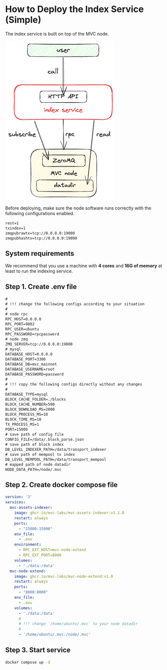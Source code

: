 # How to Deploy the Index Service (Simple)

The index service is built on top of the MVC node.

![](./1.png)

Before deploying, make sure the node software runs correctly with the following configurations enabled.

```dotenv
rest=1
txindex=1
zmqpubrawtx=tcp://0.0.0.0:19000
zmqpubhashtx=tcp://0.0.0.0:19000
```

## System requirements

We recommend that you use a machine with **4 cores** and **16G of memory** at least to run the indexing service.

## Step 1. Create .env file

```dotenv
#
# !!! change the following configs according to your situation
#
# node rpc
RPC_HOST=0.0.0.0
RPC_PORT=9882
RPC_USER=ubuntu
RPC_PASSWORD=rpcpassword
# node zmq
ZMQ_SERVER=tcp://0.0.0.0:19000
# mysql
DATABASE_HOST=0.0.0.0
DATABASE_PORT=3306
DATABASE_DB=mvc_mainnet
DATABASE_USERNAME=root
DATABASE_PASSWORD=password
#
# !!! copy the following configs directly without any changes
#
DATABASE_TYPE=mysql
BLOCK_CACHE_FOLDER=./blocks
BLOCK_CACHE_NUMBER=500
BLOCK_DOWNLOAD_MS=2000
BLOCK_PROCESS_MS=10
BLOCK_TIME_MS=10
TX_PROCESS_MS=1
PORT=15000
# save path of config file
CONFIG_FILE=/data/.block_parse.json
# save path of block index
DB_LEVEL_INDEXER_PATH=/data/transport_indexer
# save path of mempool tx index
DB_LEVEL_MEMPOOL_PATH=/data/transport_mempool
# mapped path of node datadir
NODE_DATA_PATH=/node/.mvc
```

## Step 2. Create docker compose file

```yaml
version: '3'
services:
  mvc-assets-indexer:
    image: ghcr.io/mvc-labs/mvc-assets-indexer:v1.1.0
    restart: always
    ports:
      - "15000:15000"
    env_file:
      - .env
    environment:
      - RPC_EXT_HOST=mvc-node-extend
      - RPC_EXT_PORT=8000
    volumes:
      - './data:/data'
  mvc-node-extend:
    image: ghcr.io/mvc-labs/mvc-node-extend:v1.0
    restart: always
    ports:
      - "8000:8000"
    env_file:
      - .env
    volumes:
      - './data:/data'
      #
      # !!! change `/home/ubuntu/.mvc` to your node datadir
      #
      - '/home/ubuntu/.mvc:/node/.mvc'
```

## Step 3. Start service

```bash
docker compose up -d
```
